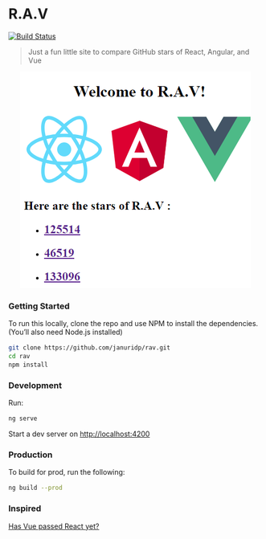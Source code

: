 # R.A.V
[![Build Status](https://travis-ci.com/januridp/rav.svg?branch=master)](https://travis-ci.com/januridp/rav)
> Just a fun little site to compare GitHub stars of React, Angular, and Vue
<p align="center">
  <img src="R-A-V.png"/>
</p>


### Getting Started
To run this locally, clone the repo and use NPM to install the dependencies. (You’ll also need Node.js installed)
```bash
git clone https://github.com/januridp/rav.git
cd rav
npm install
```

### Development
Run:
```bash
ng serve
```
Start a dev server on [http://localhost:4200](http://localhost:4200)

### Production
To build for prod, run the following:
```bash
ng build --prod
```

### Inspired
[Has Vue passed React yet?](https://github.com/stursby/hasvuepassedreactyet)
